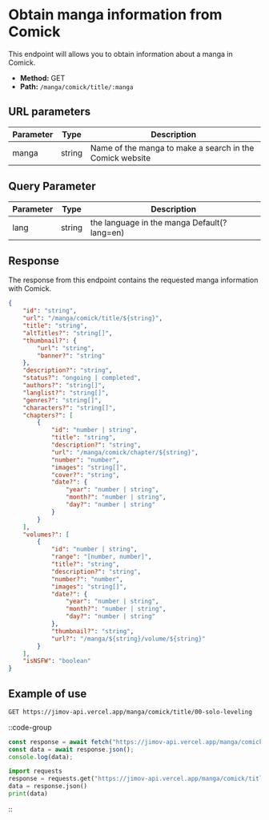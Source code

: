 # Obtain manga information from Comick

This endpoint will allows you to obtain information about a manga in Comick.

- **Method:** GET
- **Path:** `/manga/comick/title/:manga`

## URL parameters

| Parameter | Type   | Description                                               |
| --------- | ------ | --------------------------------------------------------- |
| manga     | string | Name of the manga to make a search in the Comick website  |

## Query Parameter

| Parameter | Type   | Description                           |
| --------- | ------ | ------------------------------------- |
| lang      | string | the language in the manga Default(?lang=en) |

## Response

The response from this endpoint contains the requested manga information with Comick.

```json
{
    "id": "string",
    "url": "/manga/comick/title/${string}",
    "title": "string",
    "altTitles?": "string[]",
    "thumbnail?": {
        "url": "string",
        "banner?": "string"
    },
    "description?": "string",
    "status?": "ongoing | completed",
    "authors?": "string[]",
    "langlist?": "string[]",
    "genres?": "string[]",
    "characters?": "string[]",
    "chapters?": [
        {
            "id": "number | string",
            "title": "string",
            "description?": "string",
            "url": "/manga/comick/chapter/${string}",
            "number": "number",
            "images": "string[]",
            "cover?": "string",
            "date?": {
                "year": "number | string",
                "month?": "number | string",
                "day?": "number | string"
            }
        }
    ],
    "volumes?": [
        {
            "id": "number | string",
            "range": "[number, number]",
            "title?": "string",
            "description?": "string",
            "number?": "number",
            "images": "string[]",
            "date?": {
                "year": "number | string",
                "month?": "number | string",
                "day?": "number | string"
            },
            "thumbnail?": "string",
            "url?": "/manga/${string}/volume/${string}"
        }
    ],
    "isNSFW": "boolean"
}
```

## Example of use

```bash
GET https://jimov-api.vercel.app/manga/comick/title/00-solo-leveling
```

::code-group

```javascript [JavaScript]
const response = await fetch("https://jimov-api.vercel.app/manga/comick/title/00-solo-leveling");
const data = await response.json();
console.log(data);
```

```python [Python]
import requests
response = requests.get("https://jimov-api.vercel.app/manga/comick/title/00-solo-leveling")
data = response.json()
print(data)
```

::
